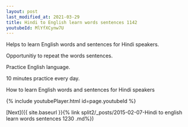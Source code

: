 ```yaml
---
layout: post
last_modified_at: 2021-03-29
title: Hindi to English learn words sentences 1142 
youtubeId: MlYfXCynw7U
---
```

 
 
Helps to learn English words and sentences for Hindi speakers.

Opportunitiy to repeat the words sentences. 

Practice English language. 
 
10 minutes practice every day. 
 
How to learn English words and sentences for Hindi speakers 
 
{% include youtubePlayer.html id=page.youtubeId %}
 
 
[Next]({{ site.baseurl }}{% link  split2/_posts/2015-02-07-Hindi to english learn words sentences 1230 .md%})
 
